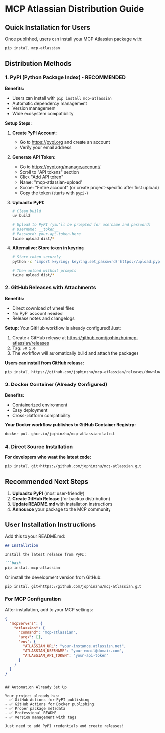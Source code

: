 # MCP Atlassian Distribution Guide

## Quick Installation for Users

Once published, users can install your MCP Atlassian package with:

```bash
pip install mcp-atlassian
```

## Distribution Methods

### 1. PyPI (Python Package Index) - RECOMMENDED

**Benefits:**
- Users can install with `pip install mcp-atlassian`
- Automatic dependency management
- Version management
- Wide ecosystem compatibility

**Setup Steps:**

1. **Create PyPI Account:**
   - Go to https://pypi.org and create an account
   - Verify your email address

2. **Generate API Token:**
   - Go to https://pypi.org/manage/account/
   - Scroll to "API tokens" section
   - Click "Add API token"
   - Name: "mcp-atlassian-upload"
   - Scope: "Entire account" (or create project-specific after first upload)
   - Copy the token (starts with `pypi-`)

3. **Upload to PyPI:**
   ```bash
   # Clean build
   uv build
   
   # Upload to PyPI (you'll be prompted for username and password)
   # Username: __token__
   # Password: your-api-token-here
   twine upload dist/*
   ```

4. **Alternative: Store token in keyring**
   ```bash
   # Store token securely
   python -c "import keyring; keyring.set_password('https://upload.pypi.org/legacy/', '__token__', 'your-token-here')"
   
   # Then upload without prompts
   twine upload dist/*
   ```

### 2. GitHub Releases with Attachments

**Benefits:**
- Direct download of wheel files
- No PyPI account needed
- Release notes and changelogs

**Setup:**
Your GitHub workflow is already configured! Just:
1. Create a GitHub release at https://github.com/jophinzhu/mcp-atlassian/releases
2. Tag: `v0.1.0`
3. The workflow will automatically build and attach the packages

**Users can install from GitHub release:**
```bash
pip install https://github.com/jophinzhu/mcp-atlassian/releases/download/v0.1.0/mcp_atlassian-0.1.0-py3-none-any.whl
```

### 3. Docker Container (Already Configured)

**Benefits:**
- Containerized environment
- Easy deployment
- Cross-platform compatibility

**Your Docker workflow publishes to GitHub Container Registry:**
```bash
docker pull ghcr.io/jophinzhu/mcp-atlassian:latest
```

### 4. Direct Source Installation

**For developers who want the latest code:**
```bash
pip install git+https://github.com/jophinzhu/mcp-atlassian.git
```

## Recommended Next Steps

1. **Upload to PyPI** (most user-friendly)
2. **Create GitHub Release** (for backup distribution)
3. **Update README.md** with installation instructions
4. **Announce** your package to the MCP community

## User Installation Instructions

Add this to your README.md:

```markdown
## Installation

Install the latest release from PyPI:

```bash
pip install mcp-atlassian
```

Or install the development version from GitHub:

```bash
pip install git+https://github.com/jophinzhu/mcp-atlassian.git
```

### For MCP Configuration

After installation, add to your MCP settings:

```json
{
  "mcpServers": {
    "atlassian": {
      "command": "mcp-atlassian",
      "args": [],
      "env": {
        "ATLASSIAN_URL": "your-instance.atlassian.net",
        "ATLASSIAN_USERNAME": "your-email@domain.com",
        "ATLASSIAN_API_TOKEN": "your-api-token"
      }
    }
  }
}
```
```

## Automation Already Set Up

Your project already has:
- ✅ GitHub Actions for PyPI publishing
- ✅ GitHub Actions for Docker publishing  
- ✅ Proper package metadata
- ✅ Professional README
- ✅ Version management with tags

Just need to add PyPI credentials and create releases!

